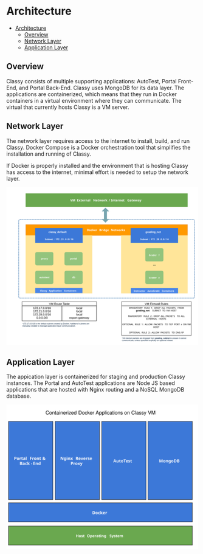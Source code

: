 # Architecture

<!-- TOC depthfrom:2 -->
- [Architecture](#architecture)
  - [Overview](#overview)
  - [Network Layer](#network-layer)
  - [Application Layer](#application-layer)
<!-- /TOC -->

## Overview

Classy consists of multiple supporting applications: AutoTest, Portal Front-End, and Portal Back-End. Classy uses MongoDB for its data layer. The applications are containerized, which means that they run in Docker containers in a virtual environment where they can communicate. The virtual that currently hosts Classy is a VM server.

## Network Layer

The network layer requires access to the internet to install, build, and run Classy. Docker Compose is a Docker orchestration tool that simplifies the  installation and running of Classy.

If Docker is properly installed and the environment that is hosting Classy has access to the internet, minimal effort is needed to setup the network layer.

<img src="../assets/classy-network-layer.svg">

## Application Layer

The appication layer is containerized for staging and production Classy instances. The Portal and AutoTest applications are Node JS based applications that are hosted with Nginx routing and a NoSQL MongoDB database.

<img src="../assets/vm-container-applications.svg">
